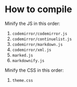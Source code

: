 # How to compile
Minify the JS in this order:

1. `codemirror/codemirror.js`
1. `codemirror/continuelist.js`
1. `codemirror/markdown.js`
1. `codemirror/xml.js`
1. `marked.js`
1. `markdownify.js`

Minify the CSS in this order:

1. `theme.css`